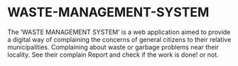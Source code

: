 # WASTE-MANAGEMENT-SYSTEM
The ‘WASTE MANAGEMENT SYSTEM’ is a web application aimed to provide a digital way of complaining the concerns of general citizens to their relative municipalities.  Complaining about waste or garbage problems near their locality. See their complain Report and check if the work is done! or not.
